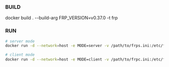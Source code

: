 ### BUILD
docker build . --build-arg FRP_VERSION=v0.37.0 -t frp

### RUN

```bash
# server mode
docker run -d --network=host -e MODE=server -v /path/to/frps.ini:/etc/frp/frps.ini:ro gaoliang/frp

# client mode
docker run -d --network=host -e MODE=client -v /path/to/frpc.ini:/etc/frp/frpc.ini gaoliang/frp
```